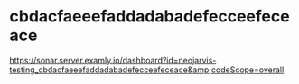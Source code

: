 # cbdacfaeeefaddadabadefecceefeceace
https://sonar.server.examly.io/dashboard?id=neojarvis-testing_cbdacfaeeefaddadabadefecceefeceace&amp;codeScope=overall
